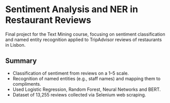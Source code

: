 # Sentiment Analysis and NER in Restaurant Reviews

Final project for the Text Mining course, focusing on sentiment classification and named entity recognition applied to TripAdvisor reviews of restaurants in Lisbon.

## Summary
- Classification of sentiment from reviews on a 1–5 scale.
- Recognition of named entities (e.g., staff names) and mapping them to compliments.
- Used Logistic Regression, Random Forest, Neural Networks and BERT.
- Dataset of 13,255 reviews collected via Selenium web scraping.